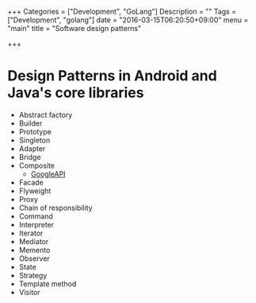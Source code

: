 +++
Categories = ["Development", "GoLang"]
Description = ""
Tags = ["Development", "golang"]
date = "2016-03-15T06:20:50+09:00"
menu = "main"
title = "Software design patterns"

+++
# Design Patterns in Android and Java's core libraries

- Abstract factory
- Builder
- Prototype
- Singleton
- Adapter
- Bridge
- Composite  
  - [GoogleAPI](https://github.com/tommykw/GoogleAPI)
- Facade
- Flyweight
- Proxy
- Chain of responsibility
- Command
- Interpreter
- Iterator
- Mediator
- Memento
- Observer
- State
- Strategy
- Template method
- Visitor

